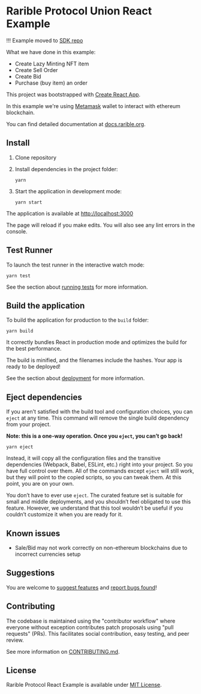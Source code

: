 # Rarible Protocol Union React Example

!!! Example moved to [SDK repo](https://github.com/rarible/sdk/tree/master/packages/example)

What we have done in this example:

- Create Lazy Minting NFT item
- Create Sell Order
- Create Bid
- Purchase (buy item) an order

This project was bootstrapped with [Create React App](https://github.com/facebook/create-react-app).

In this example we're using [Metamask](https://metamask.io/) wallet to interact with ethereum blockchain.

You can find detailed documentation at [docs.rarible.org](https://docs.rarible.org).

## Install

1. Clone repository
2. Install dependencies in the project folder:

    ```shell
    yarn
    ```

3. Start the application in development mode:

    ```shell
    yarn start
    ```

The application is available at [http://localhost:3000](http://localhost:3000)

The page will reload if you make edits. You will also see any lint errors in the console.

## Test Runner

To launch the test runner in the interactive watch mode:

```shell
yarn test
```

See the section about [running tests](https://facebook.github.io/create-react-app/docs/running-tests) for more information.

## Build the application

To build the application for production to the `build` folder:

```shell
yarn build
```

It correctly bundles React in production mode and optimizes the build for the best performance.

The build is minified, and the filenames include the hashes. Your app is ready to be deployed!

See the section about [deployment](https://facebook.github.io/create-react-app/docs/deployment) for more information.

## Eject dependencies

If you aren't satisfied with the build tool and configuration choices, you can `eject` at any time. This command will remove the single build dependency from your project.

**Note: this is a one-way operation. Once you `eject`, you can’t go back!**

```shell
yarn eject
```

Instead, it will copy all the configuration files and the transitive dependencies (Webpack, Babel, ESLint, etc.) right into your project. So you have full control over them. All of the commands except `eject` will still work, but they will point to the copied scripts, so you can tweak them. At this point, you are on your own.

You don’t have to ever use `eject`. The curated feature set is suitable for small and middle deployments, and you shouldn’t feel obligated to use this feature. However, we understand that this tool wouldn’t be useful if you couldn’t customize it when you are ready for it.

## Known issues

* Sale/Bid may not work correctly on non-ethereum blockchains due to incorrect currencies setup

## Suggestions

You are welcome to [suggest features](https://github.com/rarible/protocol/discussions) and [report bugs found](https://github.com/rarible/protocol/issues)!

## Contributing

The codebase is maintained using the "contributor workflow" where everyone without exception contributes patch proposals using "pull requests" (PRs). This facilitates social contribution, easy testing, and peer review.

See more information on [CONTRIBUTING.md](https://github.com/rarible/protocol/blob/main/CONTRIBUTING.md).

## License

Rarible Protocol React Example is available under [MIT License](LICENSE.md).
